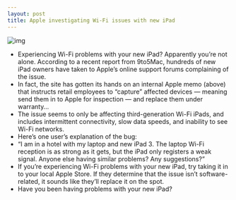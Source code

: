 ```yaml
---
layout: post
title: Apple investigating Wi-Fi issues with new iPad
---
```

![img](http://media.idownloadblog.com/wp-content/uploads/2012/04/internal-apple-wifi-ipad.jpg)
* Experiencing Wi-Fi problems with your new iPad? Apparently you’re not alone. According to a recent report from 9to5Mac, hundreds of new iPad owners have taken to Apple’s online support forums complaining of the issue.
* In fact, the site has gotten its hands on an internal Apple memo (above) that instructs retail employees to “capture” affected devices — meaning send them in to Apple for inspection — and replace them under warranty…
* The issue seems to only be affecting third-generation Wi-Fi iPads, and includes intermittent connectivity, slow data speeds, and inability to see Wi-Fi networks.
* Here’s one user’s explanation of the bug:
* “I am in a hotel with my laptop and new iPad 3. The laptop Wi-Fi reception is as strong as it gets, but the iPad only registers a weak signal. Anyone else having similar problems? Any suggestions?”
* If you’re experiencing Wi-Fi problems with your new iPad, try taking it in to your local Apple Store. If they determine that the issue isn’t software-related, it sounds like they’ll replace it on the spot.
* Have you been having problems with your new iPad?

